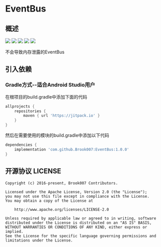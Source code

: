 # EventBus

## 概述
[![](https://jitpack.io/v/Brook007/EventBus.svg)](https://jitpack.io/#Brook007/EventBus)
[![](https://img.shields.io/badge/Platform-Android-brightgreen.svg)](https://github.com/Brook007/EventBus)
[![](https://img.shields.io/badge/API_Live-14+-brightgreen.svg)](https://github.com/Brook007/EventBus)
[![](https://img.shields.io/badge/License-Apache_2-brightgreen.svg)](https://github.com/Brook007/EventBus/blob/master/LICENSE)
[![](https://img.shields.io/badge/%E4%BD%9C%E8%80%85-Brook007-orange.svg)](https://github.com/Brook007)

不会导致内存泄露的EventBus

## 引入依赖
### Gradle方式--适合Android Studio用户
在根项目的build.gradle中添加下面的代码
```groovy
allprojects {
    repositories {
        maven { url 'https://jitpack.io' }
    }
}
```

然后在需要使用的模块的build.gradle中添加以下代码
```groovy
dependencies {
    implementation 'com.github.Brook007:EventBus:1.0.0'
}
```


## 开源协议  LICENSE

    Copyright (c) 2016-present, Brook007 Contributors.

    Licensed under the Apache License, Version 2.0 (the "License");
    you may not use this file except in compliance with the License.
    You may obtain a copy of the License at

        http://www.apache.org/licenses/LICENSE-2.0

    Unless required by applicable law or agreed to in writing, software
    distributed under the License is distributed on an "AS IS" BASIS,
    WITHOUT WARRANTIES OR CONDITIONS OF ANY KIND, either express or implied.
    See the License for the specific language governing permissions and
    limitations under the License.
